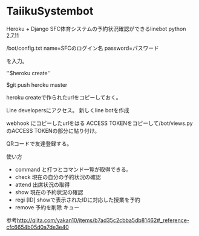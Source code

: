 # TaiikuSystembot

Heroku + Django
SFC体育システムの予約状況確認ができるlinebot
python 2.7.11

/bot/config.txt
name=SFCのログイン名
password=パスワード

を入力。

''$heroku create''

$git push heroku master

heroku createで作られたurlをコピーしておく。

Line developersにアクセス。
新しくline botを作成

webhook にコピーしたurlをはる
ACCESS TOKENをコピーして/bot/views.pyのACCESS TOKENの部分に貼り付け。

QRコードで友達登録する。


使い方
* command と打つとコマンド一覧が取得できる。
* check 現在の自分の予約状況の確認
* attend 出席状況の取得
* show 現在の予約状況の確認
* regi [ID] showで表示されたIDに対応した授業を予約
* remove 予約を削除 キュー

参考<http://qiita.com/yakan10/items/b7ad35c2cbba5db81462#_reference-cfc6654b05d0a7de3e40>
